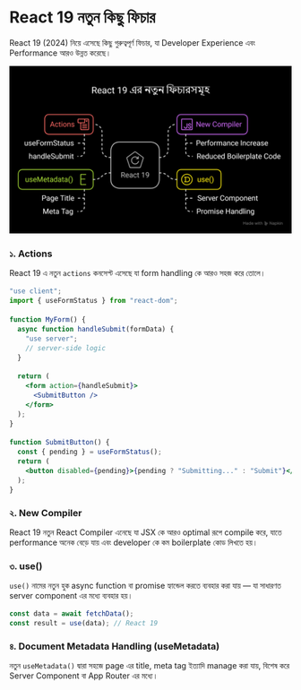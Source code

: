 # React 19 নতুন কিছু ফিচার

React 19 (2024) নিয়ে এসেছে কিছু গুরুত্বপূর্ণ ফিচার, যা Developer Experience এবং Performance আরও উন্নত করেছে।

![React 19](../../../public/React/React%2019.png)

### **১. Actions**

React 19 এ নতুন `actions` কনসেপ্ট এসেছে যা form handling কে আরও সহজ করে তোলে।

```jsx
"use client";
import { useFormStatus } from "react-dom";

function MyForm() {
  async function handleSubmit(formData) {
    "use server";
    // server-side logic
  }

  return (
    <form action={handleSubmit}>
      <SubmitButton />
    </form>
  );
}

function SubmitButton() {
  const { pending } = useFormStatus();
  return (
    <button disabled={pending}>{pending ? "Submitting..." : "Submit"}</button>
  );
}
```

### **২. New Compiler**

React 19 নতুন React Compiler এনেছে যা JSX কে আরও optimal রূপে compile করে, যাতে performance অনেক বেড়ে যায় এবং developer কে কম boilerplate কোড লিখতে হয়।

### **৩. use()**

`use()` নামের নতুন হুক async function বা promise হ্যান্ডেল করতে ব্যবহার করা যায় — যা সাধারণত server component এর মধ্যে ব্যবহার হয়।

```jsx
const data = await fetchData();
const result = use(data); // React 19
```

### **৪. Document Metadata Handling (useMetadata)**

নতুন `useMetadata()` দ্বারা সহজে page এর title, meta tag ইত্যাদি manage করা যায়, বিশেষ করে Server Component বা App Router এর মধ্যে।
